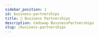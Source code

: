 ```yaml
---
sidebar_position: 1
id: business-partnerships
title: 🤝 Business Partnerships
description: Cmdswap BusinessPartnerships
slug: /business-partnerships
---
```

